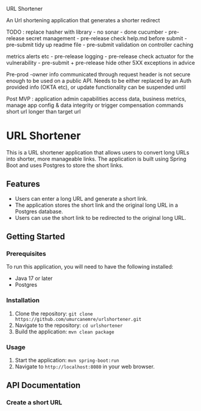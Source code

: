 URL Shortener

An Url shortening application that generates a shorter redirect

TODO :
replace hasher with library - no
sonar - done 
cucumber - pre-release
secret management - pre-release
check help.md before submit - pre-submit
tidy up readme file - pre-submit
  validation on controller
caching
  
metrics alerts etc - pre-release
logging - pre-release
check actuator for the vulnerability - pre-submit + pre-release
hide other 5XX exceptions in advice


Pre-prod
-owner info communicated through request header is not secure enough to be used on a public API. Needs to be either
replaced by an Auth provided info (OKTA etc), or update functionality can be suspended until

Post MVP :
application admin capabilities
access data, business metrics, manage app config & data integrity or trigger compensation commands
short url longer than target url


# URL Shortener

This is a URL shortener application that allows users to convert long URLs into shorter, more manageable links. The application is built using Spring Boot and uses Postgres to store the short links.

## Features

* Users can enter a long URL and generate a short link.
* The application stores the short link and the original long URL in a Postgres database.
* Users can use the short link to be redirected to the original long URL.

## Getting Started

### Prerequisites

To run this application, you will need to have the following installed:

* Java 17 or later
* Postgres

### Installation

1. Clone the repository: `git clone https://github.com/umurcanemre/urlshortener.git`
2. Navigate to the repository: `cd urlshortener`
3. Build the application: `mvn clean package`

### Usage

1. Start the application: `mvn spring-boot:run`
2. Navigate to `http://localhost:8080` in your web browser.

## API Documentation

### Create a short URL

